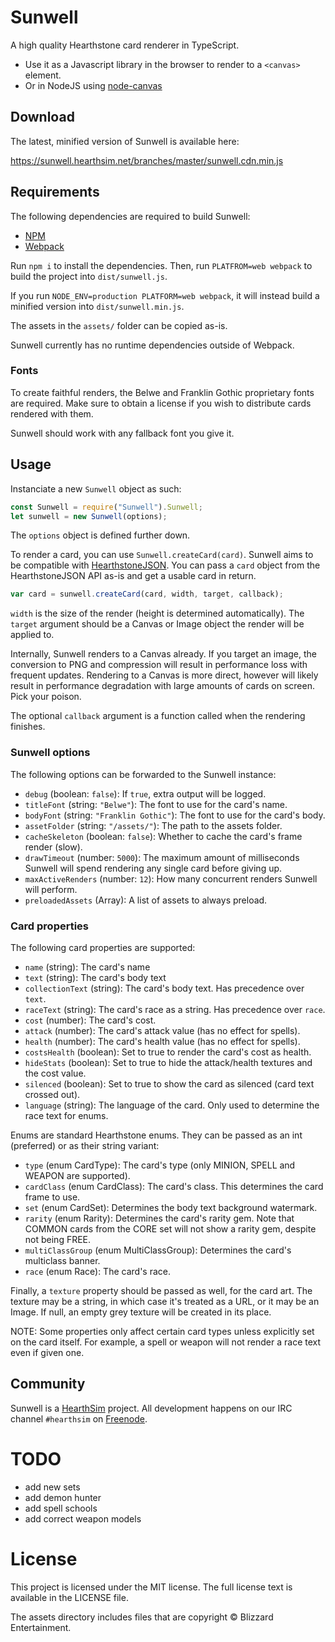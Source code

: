 # Sunwell

A high quality Hearthstone card renderer in TypeScript.

* Use it as a Javascript library in the browser to render to a `<canvas>` element.
* Or in NodeJS using [node-canvas](https://github.com/Automattic/node-canvas)


## Download

The latest, minified version of Sunwell is available here:

https://sunwell.hearthsim.net/branches/master/sunwell.cdn.min.js


## Requirements

The following dependencies are required to build Sunwell:

- [NPM](https://github.com/npm/cli)
- [Webpack](https://github.com/webpack/webpack)

Run `npm i` to install the dependencies. Then, run `PLATFROM=web webpack` to build
the project into `dist/sunwell.js`.

If you run `NODE_ENV=production PLATFORM=web webpack`, it will instead build a minified
version into `dist/sunwell.min.js`.

The assets in the `assets/` folder can be copied as-is.

Sunwell currently has no runtime dependencies outside of Webpack.


### Fonts

To create faithful renders, the Belwe and Franklin Gothic proprietary fonts are required.
Make sure to obtain a license if you wish to distribute cards rendered with them.

Sunwell should work with any fallback font you give it.


## Usage

Instanciate a new `Sunwell` object as such:

```js
const Sunwell = require("Sunwell").Sunwell;
let sunwell = new Sunwell(options);
```

The `options` object is defined further down.

To render a card, you can use `Sunwell.createCard(card)`.
Sunwell aims to be compatible with [HearthstoneJSON](https://hearthstonejson.com).
You can pass a `card` object from the HearthstoneJSON API as-is and get a usable card in return.


```js
var card = sunwell.createCard(card, width, target, callback);
```

`width` is the size of the render (height is determined automatically).
The `target` argument should be a Canvas or Image object the render will be applied to.

Internally, Sunwell renders to a Canvas already. If you target an image, the conversion
to PNG and compression will result in performance loss with frequent updates.
Rendering to a Canvas is more direct, however will likely result in performance degradation
with large amounts of cards on screen. Pick your poison.

The optional `callback` argument is a function called when the rendering finishes.


### Sunwell options

The following options can be forwarded to the Sunwell instance:

- `debug` (boolean: `false`): If `true`, extra output will be logged.
- `titleFont` (string: `"Belwe"`): The font to use for the card's name.
- `bodyFont` (string: `"Franklin Gothic"`): The font to use for the card's body.
- `assetFolder` (string: `"/assets/"`): The path to the assets folder.
- `cacheSkeleton` (boolean: `false`): Whether to cache the card's frame render (slow).
- `drawTimeout` (number: `5000`): The maximum amount of milliseconds Sunwell will spend
  rendering any single card before giving up.
- `maxActiveRenders` (number: `12`): How many concurrent renders Sunwell will perform.
- `preloadedAssets` (Array<string>): A list of assets to always preload.


### Card properties

The following card properties are supported:

- `name` (string): The card's name
- `text` (string): The card's body text
- `collectionText` (string): The card's body text. Has precedence over `text`.
- `raceText` (string): The card's race as a string. Has precedence over `race`.
- `cost` (number): The card's cost.
- `attack` (number): The card's attack value (has no effect for spells).
- `health` (number): The card's health value (has no effect for spells).
- `costsHealth` (boolean): Set to true to render the card's cost as health.
- `hideStats` (boolean): Set to true to hide the attack/health textures and the cost value.
- `silenced` (boolean): Set to true to show the card as silenced (card text crossed out).
- `language` (string): The language of the card. Only used to determine the race text for enums.


Enums are standard Hearthstone enums. They can be passed as an int (preferred) or as their
string variant:

- `type` (enum CardType): The card's type (only MINION, SPELL and WEAPON are supported).
- `cardClass` (enum CardClass): The card's class. This determines the card frame to use.
- `set` (enum CardSet): Determines the body text background watermark.
- `rarity` (enum Rarity): Determines the card's rarity gem. Note that COMMON cards from the
  CORE set will not show a rarity gem, despite not being FREE.
- `multiClassGroup` (enum MultiClassGroup): Determines the card's multiclass banner.
- `race` (enum Race): The card's race.

Finally, a `texture` property should be passed as well, for the card art. The texture may be
a string, in which case it's treated as a URL, or it may be an Image. If null, an empty grey
texture will be created in its place.

NOTE: Some properties only affect certain card types unless explicitly set on the card
itself. For example, a spell or weapon will not render a race text even if given one.


## Community

Sunwell is a [HearthSim](https://hearthsim.info) project. All development
happens on our IRC channel `#hearthsim` on [Freenode](https://freenode.net).

# TODO
- add new sets
- add demon hunter
- add spell schools
- add correct weapon models

# License

This project is licensed under the MIT license. The full license text is
available in the LICENSE file.

The assets directory includes files that are copyright © Blizzard Entertainment.

